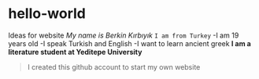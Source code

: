 # hello-world
Ideas for website
*My name is Berkin Kırbıyık*
`I am from Turkey`
-I am 19 years old
-I speak Turkish and English
-I want to learn ancient greek
**I am a literature student at Yeditepe University**
> I created this github account to start my own website
